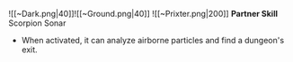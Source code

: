 
![[~Dark.png|40]]![[~Ground.png|40]]
![[~Prixter.png|200]]
**Partner Skill**
Scorpion Sonar
- When activated, it can analyze airborne particles and find a dungeon's exit.